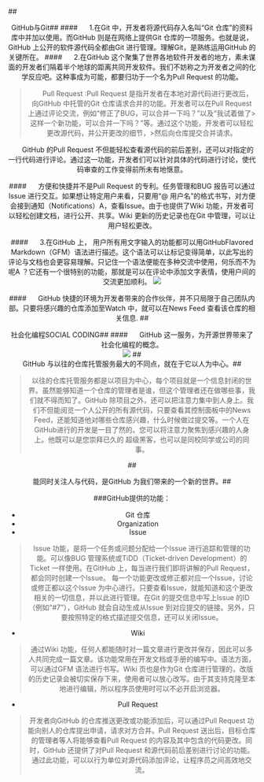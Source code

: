 
##<center/>GitHub与Git##
####&nbsp;&nbsp;&nbsp;&nbsp;&nbsp;&nbsp;1.在Git 中，开发者将源代码存入名叫“Git 仓库”的资料库中并加以使用。而GitHub 则是在网络上提供Git 仓库的一项服务。也就是说，GitHub 上公开的软件源代码全都由Git 进行管理。理解Git，是熟练运用GitHub 的关键所在。
####&nbsp;&nbsp;&nbsp;&nbsp;&nbsp;&nbsp;2.在GitHub 这个聚集了世界各地软件开发者的地方，素未谋面的开发者们隔着半个地球的距离共同开发软件。我们不妨称之为开发者之间的化学反应吧。这种事成为可能，都要归功于一个名为Pull Request 的功能。
>&nbsp;&nbsp;&nbsp;&nbsp;&nbsp;&nbsp;Pull Request :Pull Request 是指开发者在本地对源代码进行更改后，向GitHub 中托管的Git 仓库请求合并的功能。开发者可以在Pull Request 上通过评论交流，例如“修正了BUG，可以合并一下吗？”以及“我试着做了>这样一个新功能，可以合并一下吗？”等。通过这个功能，开发者可以轻松更改源代码，并公开更改的细节，>然后向仓库提交合并请求。

&nbsp;&nbsp;&nbsp;&nbsp;&nbsp;&nbsp;GitHub 的Pull Request 不但能轻松查看源代码的前后差别，还可以对指定的一行代码进行评论。通过这一功能，开发者们可以针对具体的代码进行讨论，使代码审查的工作变得前所未有地惬意。

####&nbsp;&nbsp;&nbsp;&nbsp;&nbsp;&nbsp;方便和快捷并不是Pull Request 的专利。任务管理和BUG 报告可以通过Issue 进行交互。如果想让特定用户来看，只要用“@ 用户名”的格式书写，对方便会接到通知（Notifications）A，查看Issue。由于也提供了Wiki 功能，开发者可以轻松创建文档，进行公开、共享。Wiki 更新的历史记录也在Git 中管理，可以让用户轻松更改。

####&nbsp;&nbsp;&nbsp;&nbsp;&nbsp;&nbsp;3.在GitHub 上， 用户所有用文字输入的功能都可以用GitHubFlavored Markdown（GFM）语法进行描述。这个语法可以让标记变得简单，以此写出的评论与文档也会更容易理解。只记住一个语法便能在多种交流中使用，何乐而不为呢A ？它还有一个很特别的功能，那就是可以在评论中添加文字表情，使用户间的交流更加顺利。
![](https://i.imgur.com/ylBAplb.jpg)

####&nbsp;&nbsp;&nbsp;&nbsp;&nbsp;&nbsp;GitHub 快捷的环境为开发者带来的合作伙伴，并不只局限于自己团队内部。只要将感兴趣的仓库添加至Watch 中，就可以在News Feed 查看该仓库的相关信息.
##<center/>社会化编程SOCIAL CODING##
####&nbsp;&nbsp;&nbsp;&nbsp;&nbsp;&nbsp;GitHub 这一服务，为开源世界带来了社会化编程的概念。<center/>![](https://i.imgur.com/0SSw5I3.jpg)
##<center/>GitHub 与以往的仓库托管服务最大的不同点，就在于它以人为中心。##
>以往的仓库托管服务都是以项目为中心，每个项目就是一个信息封闭的世界。虽然能够知道一个仓库的管理者是谁，但这个管理者还在做哪些事，我们就不得而知了。GitHub 除项目之外，还可以把注意力集中到人身上。我们不但能阅览一个人公开的所有源代码，只要查看其控制面板中的News Feed，还能知道他对哪些仓库感兴趣，什么时候做过提交等。一个人在GitHub进行的开发是一目了然的。您可以将注意力聚焦到感兴趣的人身上。他既可以是您崇拜已久的
超级黑客，也可以是同校同学或公司的同事。

##<center/>能同时关注人与代码，是GitHub 为我们带来的一个新的世界。##

###GitHub提供的功能：

- Git 仓库
- Organization
- Issue
>Issue 功能，是将一个任务或问题分配给一个Issue 进行追踪和管理的功能。可以像BUG 管理系统或TiDD（Ticket-driven Development）的Ticket 一样使用。在GitHub 上，每当进行我们即将讲解的Pull Request，都会同时创建一个Issue。
每一个功能更改或修正都对应一个Issue，讨论或修正都以这个Issue 为中心进行。只要查看Issue，就能知道和这个更改相关的一切信息，并以此进行管理。在Git 的提交信息中写上Issue 的ID（例如“#7”），GitHub 就会自动生成从Issue 到对应提交的链接。另外，只要按照特定的格式描述提交信息，还可以关闭Issue。
- Wiki
>通过Wiki 功能，任何人都能随时对一篇文章进行更改并保存，因此可以多人共同完成一篇文章。该功能常用在开发文档或手册的编写中。语法方面，可以通过GFM 语法进行书写。Wiki 页也是作为Git 仓库进行管理的，改版的历史记录会被切实保存下来，使用者可以放心改写。由于其支持克隆至本地进行编辑，所以程序员使用时可以不必开启浏览器。
- Pull Request
>开发者向GitHub 的仓库推送更改或功能添加后，可以通过Pull Request 功能向别人的仓库提出申请，请求对方合并。Pull Request 送出后，目标仓库的管理者等人将能够查看Pull Request 的内容及其中包含的代码更改。同时，GitHub 还提供了对Pull Request 和源代码前后差别进行讨论的功能。通过此功能，可以以行为单位对源代码添加评论，让程序员之间高效地交流。